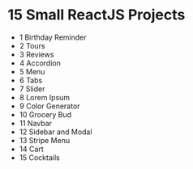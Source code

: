 # 15 Small ReactJS Projects

- 1 Birthday Reminder
- 2 Tours
- 3 Reviews
- 4 Accordion
- 5 Menu
- 6 Tabs
- 7 Slider
- 8 Lorem Ipsum
- 9 Color Generator
- 10 Grocery Bud
- 11 Navbar
- 12 Sidebar and Modal
- 13 Stripe Menu
- 14 Cart
- 15 Cocktails
